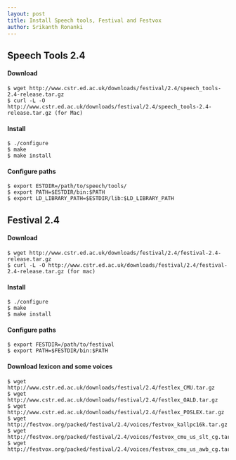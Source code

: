 ```yaml
---
layout: post
title: Install Speech tools, Festival and Festvox
author: Srikanth Ronanki
---
```


Speech Tools 2.4
-----------
#### Download
    $ wget http://www.cstr.ed.ac.uk/downloads/festival/2.4/speech_tools-2.4-release.tar.gz
    $ curl -L -O http://www.cstr.ed.ac.uk/downloads/festival/2.4/speech_tools-2.4-release.tar.gz (for Mac)
    
#### Install
    $ ./configure
    $ make
    $ make install
    
#### Configure paths
    $ export ESTDIR=/path/to/speech/tools/
    $ export PATH=$ESTDIR/bin:$PATH
    $ export LD_LIBRARY_PATH=$ESTDIR/lib:$LD_LIBRARY_PATH
    
Festival 2.4
-------------

#### Download
    $ wget http://www.cstr.ed.ac.uk/downloads/festival/2.4/festival-2.4-release.tar.gz
    $ curl -L -O http://www.cstr.ed.ac.uk/downloads/festival/2.4/festival-2.4-release.tar.gz (for mac)
    
#### Install
    $ ./configure
    $ make
    $ make install
    
#### Configure paths
    $ export FESTDIR=/path/to/festival
    $ export PATH=$FESTDIR/bin:$PATH
    
#### Download lexicon and some voices    
    $ wget http://www.cstr.ed.ac.uk/downloads/festival/2.4/festlex_CMU.tar.gz
    $ wget http://www.cstr.ed.ac.uk/downloads/festival/2.4/festlex_OALD.tar.gz
    $ wget http://www.cstr.ed.ac.uk/downloads/festival/2.4/festlex_POSLEX.tar.gz
    $ wget http://festvox.org/packed/festival/2.4/voices/festvox_kallpc16k.tar.gz
    $ wget http://festvox.org/packed/festival/2.4/voices/festvox_cmu_us_slt_cg.tar.gz
    $ wget http://festvox.org/packed/festival/2.4/voices/festvox_cmu_us_awb_cg.tar.gz
